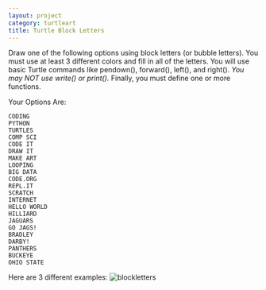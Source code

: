 ```yaml
---
layout: project
category: turtleart
title: Turtle Block Letters
---
```

Draw one of the following options using block letters (or bubble letters). You must use at least 3 different colors and fill in all of the letters. You will use basic Turtle commands like pendown(), forward(), left(), and right(). *You may NOT use write() or print().* Finally, you must define one or more functions.

Your Options Are:
```
CODING
PYTHON
TURTLES
COMP SCI
CODE IT
DRAW IT
MAKE ART
LOOPING
BIG DATA
CODE.ORG
REPL.IT
SCRATCH
INTERNET
HELLO WORLD
HILLIARD
JAGUARS
GO JAGS!
BRADLEY
DARBY!
PANTHERS
BUCKEYE
OHIO STATE
```
Here are 3 different examples:
![blockletters](/apcsp/turtleart/blockletters.jpg)
